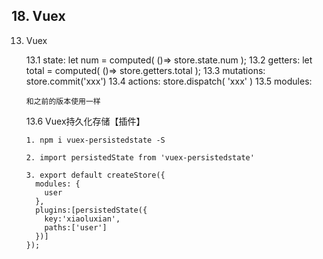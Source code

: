 ## 18. Vuex
13. Vuex
	
	13.1 state:
		let num = computed( ()=> store.state.num );
	13.2 getters:
		let total = computed( ()=> store.getters.total );
	13.3 mutations:
		store.commit('xxx')
	13.4 actions:
		store.dispatch( 'xxx' )
	13.5 modules: 

		和之前的版本使用一样

	13.6 Vuex持久化存储【插件】

		1. npm i vuex-persistedstate -S

		2. import persistedState from 'vuex-persistedstate'

		3. export default createStore({
		  modules: {
		  	user
		  },
		  plugins:[persistedState({
		  	key:'xiaoluxian',
		  	paths:['user']
		  })]
		});


	
